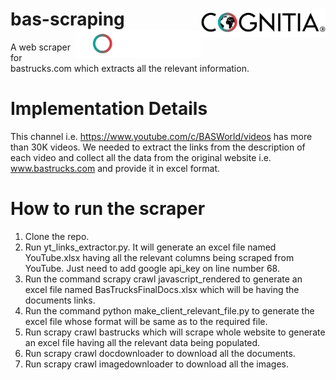 # bas-scraping <img src=images/cognitia-l.png#gh-light-mode-only width="200" align="right"> <img src=images/cognitia-d.png#gh-dark-mode-only width="200" align="right">
A web scraper for bastrucks.com which extracts all the relevant information.

# Implementation Details
This channel i.e. https://www.youtube.com/c/BASWorld/videos has more than 30K videos. We needed to extract the links from the description of each video and collect all the data from the original website i.e. www.bastrucks.com and provide it in excel format.

# How to run the scraper
1. Clone the repo.
2. Run yt_links_extractor.py. It will generate an excel file named YouTube.xlsx having all the relevant columns being scraped from YouTube. Just need to add google api_key on line number 68.
3. Run the command scrapy crawl javascript_rendered to generate an excel file named BasTrucksFinalDocs.xlsx which will be having the documents links.
4. Run the command python make_client_relevant_file.py to generate the excel file whose format will be same as to the required file.
5. Run scrapy crawl bastrucks which will scrape whole website to generate an excel file having all the relevant data being populated.
6. Run scrapy crawl docdownloader to download all the documents.
7. Run scrapy crawl imagedownloader to download all the images.
